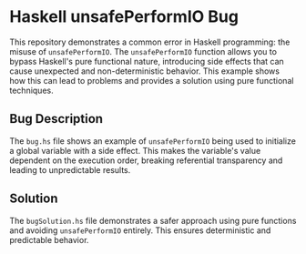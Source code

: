 # Haskell unsafePerformIO Bug

This repository demonstrates a common error in Haskell programming: the misuse of `unsafePerformIO`.  The `unsafePerformIO` function allows you to bypass Haskell's pure functional nature, introducing side effects that can cause unexpected and non-deterministic behavior.  This example shows how this can lead to problems and provides a solution using pure functional techniques.

## Bug Description

The `bug.hs` file shows an example of `unsafePerformIO` being used to initialize a global variable with a side effect.  This makes the variable's value dependent on the execution order, breaking referential transparency and leading to unpredictable results. 

## Solution

The `bugSolution.hs` file demonstrates a safer approach using pure functions and avoiding `unsafePerformIO` entirely. This ensures deterministic and predictable behavior.